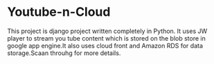 Youtube-n-Cloud
===============

This project is django project written completely in Python. It uses JW player to stream you tube content which is stored on the blob store in google app engine.It also uses cloud front and Amazon RDS for data storage.Scaan throuhg for more details. 
